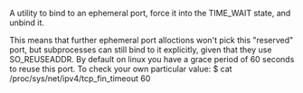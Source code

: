 A utility to bind to an ephemeral port, force it into the TIME_WAIT state, and unbind it.

This means that further ephemeral port alloctions won't pick this "reserved" port,
but subprocesses can still bind to it explicitly, given that they use SO_REUSEADDR.
By default on linux you have a grace period of 60 seconds to reuse this port.
To check your own particular value:
$ cat /proc/sys/net/ipv4/tcp_fin_timeout
60
